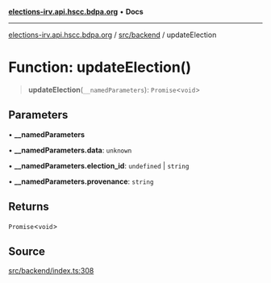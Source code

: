 [**elections-irv.api.hscc.bdpa.org**](../../../README.md) • **Docs**

***

[elections-irv.api.hscc.bdpa.org](../../../README.md) / [src/backend](../README.md) / updateElection

# Function: updateElection()

> **updateElection**(`__namedParameters`): `Promise`\<`void`\>

## Parameters

• **\_\_namedParameters**

• **\_\_namedParameters.data**: `unknown`

• **\_\_namedParameters.election\_id**: `undefined` \| `string`

• **\_\_namedParameters.provenance**: `string`

## Returns

`Promise`\<`void`\>

## Source

[src/backend/index.ts:308](https://github.com/Xunnamius/elections_irv.api.hscc.bdpa.org/blob/c917ea60595d63d322e4038beb12d08f7d64cdd2/src/backend/index.ts#L308)
